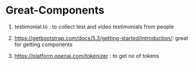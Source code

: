 # Great-Components

1. testimonial.to  : to collect test and video testimonials from people

2. https://getbootstrap.com/docs/5.3/getting-started/introduction/: great for getting components

3. https://platform.openai.com/tokenizer : to get no of tokens 

